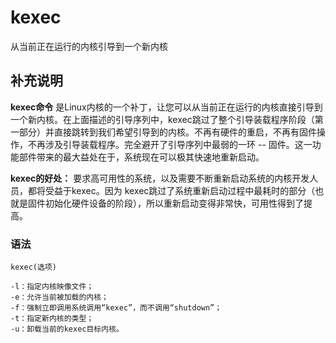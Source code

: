 kexec
===

从当前正在运行的内核引导到一个新内核

## 补充说明

**kexec命令** 是Linux内核的一个补丁，让您可以从当前正在运行的内核直接引导到一个新内核。在上面描述的引导序列中，kexec跳过了整个引导装载程序阶段（第一部分）并直接跳转到我们希望引导到的内核。不再有硬件的重启，不再有固件操作，不再涉及引导装载程序。完全避开了引导序列中最弱的一环 -- 固件。这一功能部件带来的最大益处在于，系统现在可以极其快速地重新启动。

 **kexec的好处：** 要求高可用性的系统，以及需要不断重新启动系统的内核开发人员，都将受益于kexec。因为 kexec跳过了系统重新启动过程中最耗时的部分（也就是固件初始化硬件设备的阶段），所以重新启动变得非常快，可用性得到了提高。

### 语法  

```
kexec(选项)
```

  

```
-l：指定内核映像文件；
-e：允许当前被加载的内核；
-f：强制立即调用系统调用“kexec”，而不调用“shutdown”；
-t：指定新内核的类型；
-u：卸载当前的kexec目标内核。
```


